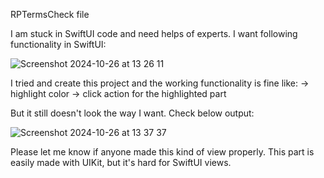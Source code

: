 RPTermsCheck file

I am stuck in SwiftUI code and need helps of experts.
I want following functionality in SwiftUI:

![Screenshot 2024-10-26 at 13 26 11](https://github.com/user-attachments/assets/4f8acbdb-67ea-4fc7-9ff3-9ac396dc925c)

I tried and create this project and the working functionality is fine like:
-> highlight color
-> click action for the highlighted part

But it still doesn't look the way I want. Check below output:

![Screenshot 2024-10-26 at 13 37 37](https://github.com/user-attachments/assets/2c9ebafe-04a3-4112-a770-723a1bfad3be)

Please let me know if anyone made this kind of view properly.
This part is easily made with UIKit, but it's hard for SwiftUI views.
